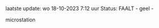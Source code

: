 laatste update: 
wo 18-10-2023  7:12   uur 
Status: FAALT - geel - 
<div class="service Y">microstation</div>